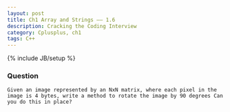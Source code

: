 ```yaml
---
layout: post
title: Ch1 Array and Strings —— 1.6
description: Cracking the Coding Interview
category: Cplusplus, ch1
tags: C++
---
```

{% include JB/setup %}

### Question

	Given an image represented by an NxN matrix, where each pixel in the image is 4 bytes, write a method to rotate the image by 90 degrees Can you do this in place?
